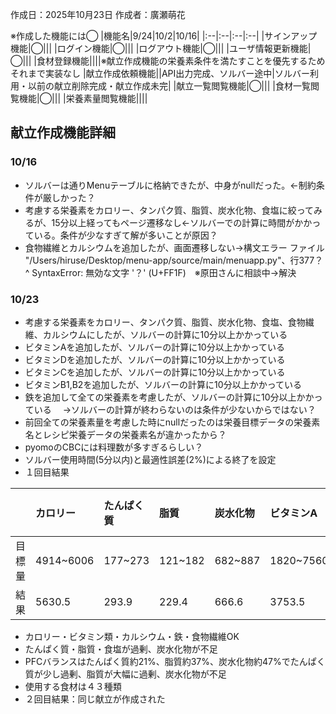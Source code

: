 作成日：2025年10月23日
作成者：廣瀬萌花

※作成した機能には◯
|機能名|9/24|10/2|10/16|
|:--|:--|:--|:--|
|サインアップ機能|◯|||
|ログイン機能|◯|||
|ログアウト機能|◯|||
|ユーザ情報更新機能|◯|||
|食材登録機能||||※献立作成機能の栄養素条件を満たすことを優先するためそれまで実装なし
|献立作成依頼機能||API出力完成、ソルバー途中|ソルバー利用・以前の献立削除完成・献立作成未完|
|献立一覧閲覧機能|◯|||
|食材一覧閲覧機能|◯|||
|栄養素量閲覧機能||||

## 献立作成機能詳細
### 10/16
- ソルバーは通りMenuテーブルに格納できたが、中身がnullだった。←制約条件が厳しかった？
- 考慮する栄養素をカロリー、タンパク質、脂質、炭水化物、食塩に絞ってみるが、15分以上経ってもページ遷移なし←ソルバーでの計算に時間がかかっている。条件が少なすぎて解が多いことが原因？
- 食物繊維とカルシウムを追加したが、画面遷移しない→構文エラー ファイル "/Users/hiruse/Desktop/menu-app/source/main/menuapp.py"、行377？^ SyntaxError: 無効な文字 '？' (U+FF1F)　※原田さんに相談中→解決

### 10/23
- 考慮する栄養素をカロリー、タンパク質、脂質、炭水化物、食塩、食物繊維、カルシウムにしたが、ソルバーの計算に10分以上かかっている
- ビタミンAを追加したが、ソルバーの計算に10分以上かかっている
- ビタミンDを追加したが、ソルバーの計算に10分以上かかっている
- ビタミンCを追加したが、ソルバーの計算に10分以上かかっている
- ビタミンB1,B2を追加したが、ソルバーの計算に10分以上かかっている
- 鉄を追加して全ての栄養素を考慮したが、ソルバーの計算に10分以上かかっている
　→ソルバーの計算が終わらないのは条件が少ないからではない？
 - 前回全ての栄養素量を考慮した時にnullだったのは栄養目標データの栄養素名とレシピ栄養データの栄養素名が違かったから？
 - pyomoのCBCには料理数が多すぎるらしい？
- ソルバー使用時間(5分以内)と最適性誤差(2%)による終了を設定
- １回目結果

||カロリー|たんぱく質|脂質|炭水化物|ビタミンA|ビタミンB1|ビタミンB2|ビタミンC|カルシウム|鉄|食塩|食物繊維|ビタミンD|
|:--|:--|:--|:--|:--|:--|:--|:--|:--|:--|:--|:--|:--|:--|
|目標量|4914~6006|177~273|121~182|682~887|1820~7560|2.24~|3.36~|280~|1820~7000|16.8~|~18.2|50.4~|25.2~280|
|結果|5630.5|293.9|229.4|666.6|3753.5|3.783|5.682|887.5|2782.3|54.71|2782.3|54.71|47.83|89.05|42.92|

- カロリー・ビタミン類・カルシウム・鉄・食物繊維OK
- たんぱく質・脂質・食塩が過剰、炭水化物が不足
- PFCバランスはたんぱく質約21%、脂質約37%、炭水化物約47%でたんぱく質が少し過剰、脂質が大幅に過剰、炭水化物が不足
- 使用する食材は４３種類
- ２回目結果：同じ献立が作成された
